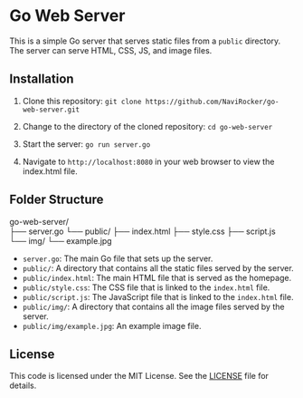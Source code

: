 # Go Web Server

This is a simple Go server that serves static files from a `public` directory. The server can serve HTML, CSS, JS, and image files.

## Installation

1. Clone this repository:
`git clone https://github.com/NaviRocker/go-web-server.git`

2. Change to the directory of the cloned repository:
`cd go-web-server`

3. Start the server:
`go run server.go`


4. Navigate to `http://localhost:8080` in your web browser to view the index.html file.

## Folder Structure
go-web-server/  
├── server.go
└── public/
    ├── index.html
    ├── style.css
    ├── script.js   
    └── img/
        └── example.jpg

- `server.go`: The main Go file that sets up the server.
- `public/`: A directory that contains all the static files served by the server.
- `public/index.html`: The main HTML file that is served as the homepage.
- `public/style.css`: The CSS file that is linked to the `index.html` file.
- `public/script.js`: The JavaScript file that is linked to the `index.html` file.
- `public/img/`: A directory that contains all the image files served by the server.
- `public/img/example.jpg`: An example image file.

## License

This code is licensed under the MIT License. See the [LICENSE](https://github.com/NaviRocker/Go-Web-Server/blob/main/LICENSE) file for details.





